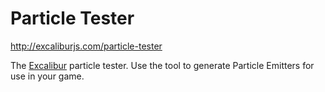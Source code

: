 # Particle Tester

http://excaliburjs.com/particle-tester

The [Excalibur](http://github.com/excaliburjs/Excalibur) particle tester. Use the tool
to generate Particle Emitters for use in your game.